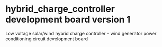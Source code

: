 # hybrid_charge_controller development board version 1
Low voltage solar/wind hybrid charge controller - wind generator power conditioning circuit development board
